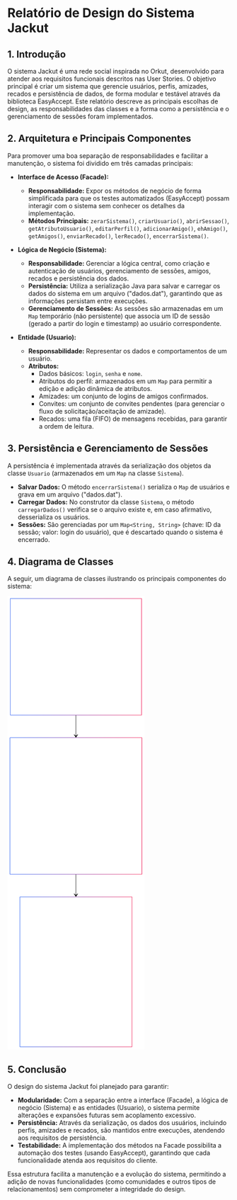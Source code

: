 # Relatório de Design do Sistema Jackut

## 1. Introdução

O sistema Jackut é uma rede social inspirada no Orkut, desenvolvido para atender aos requisitos funcionais descritos nas User Stories. O objetivo principal é criar um sistema que gerencie usuários, perfis, amizades, recados e persistência de dados, de forma modular e testável através da biblioteca EasyAccept. Este relatório descreve as principais escolhas de design, as responsabilidades das classes e a forma como a persistência e o gerenciamento de sessões foram implementados.

## 2. Arquitetura e Principais Componentes

Para promover uma boa separação de responsabilidades e facilitar a manutenção, o sistema foi dividido em três camadas principais:

- **Interface de Acesso (Facade):**  
  - **Responsabilidade:** Expor os métodos de negócio de forma simplificada para que os testes automatizados (EasyAccept) possam interagir com o sistema sem conhecer os detalhes da implementação.  
  - **Métodos Principais:** `zerarSistema()`, `criarUsuario()`, `abrirSessao()`, `getAtributoUsuario()`, `editarPerfil()`, `adicionarAmigo()`, `ehAmigo()`, `getAmigos()`, `enviarRecado()`, `lerRecado()`, `encerrarSistema()`.

- **Lógica de Negócio (Sistema):**  
  - **Responsabilidade:** Gerenciar a lógica central, como criação e autenticação de usuários, gerenciamento de sessões, amigos, recados e persistência dos dados.  
  - **Persistência:** Utiliza a serialização Java para salvar e carregar os dados do sistema em um arquivo ("dados.dat"), garantindo que as informações persistam entre execuções.  
  - **Gerenciamento de Sessões:** As sessões são armazenadas em um `Map` temporário (não persistente) que associa um ID de sessão (gerado a partir do login e timestamp) ao usuário correspondente.

- **Entidade (Usuario):**  
  - **Responsabilidade:** Representar os dados e comportamentos de um usuário.  
  - **Atributos:**  
    - Dados básicos: `login`, `senha` e `nome`.  
    - Atributos do perfil: armazenados em um `Map` para permitir a edição e adição dinâmica de atributos.  
    - Amizades: um conjunto de logins de amigos confirmados.  
    - Convites: um conjunto de convites pendentes (para gerenciar o fluxo de solicitação/aceitação de amizade).  
    - Recados: uma fila (FIFO) de mensagens recebidas, para garantir a ordem de leitura.

## 3. Persistência e Gerenciamento de Sessões

A persistência é implementada através da serialização dos objetos da classe `Usuario` (armazenados em um `Map` na classe `Sistema`).  
- **Salvar Dados:** O método `encerrarSistema()` serializa o `Map` de usuários e grava em um arquivo ("dados.dat").  
- **Carregar Dados:** No construtor da classe `Sistema`, o método `carregarDados()` verifica se o arquivo existe e, em caso afirmativo, desserializa os usuários.  
- **Sessões:** São gerenciadas por um `Map<String, String>` (chave: ID da sessão; valor: login do usuário), que é descartado quando o sistema é encerrado.

## 4. Diagrama de Classes

A seguir, um diagrama de classes  ilustrando os principais componentes do sistema:


![alt text](<Editor _ Mermaid Chart-2025-03-25-151523.svg>)


## 5. Conclusão

O design do sistema Jackut foi planejado para garantir:
- **Modularidade:** Com a separação entre a interface (Facade), a lógica de negócio (Sistema) e as entidades (Usuario), o sistema permite alterações e expansões futuras sem acoplamento excessivo.
- **Persistência:** Através da serialização, os dados dos usuários, incluindo perfis, amizades e recados, são mantidos entre execuções, atendendo aos requisitos de persistência.
- **Testabilidade:** A implementação dos métodos na Facade possibilita a automação dos testes (usando EasyAccept), garantindo que cada funcionalidade atenda aos requisitos do cliente.

Essa estrutura facilita a manutenção e a evolução do sistema, permitindo a adição de novas funcionalidades (como comunidades e outros tipos de relacionamentos) sem comprometer a integridade do design.
